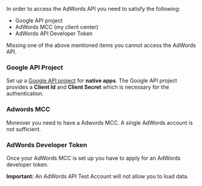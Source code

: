 In order to access the AdWords API you need to satisfy the following:  

- Google API project
- AdWords MCC (my client center)
- AdWords API Developer Token


Missing one of the above mentioned items you cannot access the AdWords API.

### Google API Project

Set up a [Google API project](https://console.developers.google.com) for **native apps**. The Google API project provides a **Client Id** and **Client Secret** which is necessary for the authentication.

### Adwords MCC

Moreover you need to have a Adwords MCC. A single AdWords account is not sufficient.

### AdWords Developer Token

Once your AdWords MCC is set up you have to apply for an AdWords developer token. 

**Important:**  An AdWords API Test Account will not allow you to load data.